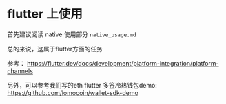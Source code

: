 # flutter 上使用

首先建议阅读 native 使用部分 `native_usage.md`

总的来说，这属于flutter方面的任务

参考： https://flutter.dev/docs/development/platform-integration/platform-channels

另外，可以参考我们写的eth flutter 多签冷热钱包demo: https://github.com/lomocoin/wallet-sdk-demo

